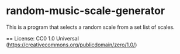 random-music-scale-generator
============================

This is a program that selects a random scale from a set list of scales.

==
License: CC0 1.0 Universal (https://creativecommons.org/publicdomain/zero/1.0/)
